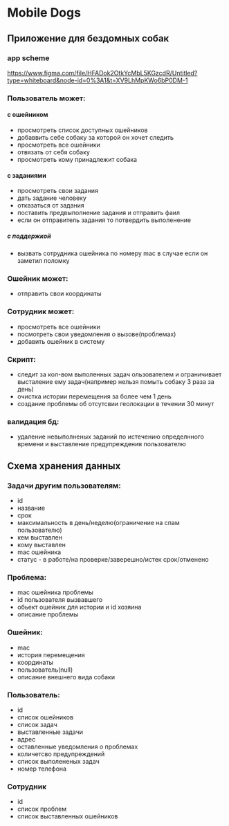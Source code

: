 # Mobile Dogs
## Приложение для бездомных собак  
### app scheme
https://www.figma.com/file/HFADok2OtkYcMbL5KGzcdR/Untitled?type=whiteboard&node-id=0%3A1&t=XV9LhMpKWo6bP0DM-1
### Пользователь может:
#### с ошейником
- просмотреть список доступных ошейников 
- добаввить себе собаку за которой он хочет следить
- просмотреть все ошейники
- отвязать от себя собаку
- просмотреть кому принадлежит собака
#### с заданиями
- просмотреть свои задания
- дать задание человеку
- отказаться от задания
- поставить предвыполнение задания и отправить фаил
- если он отправитель задания то потвердить выполенение
##### с поддержкой
- вызвать сотрудника ошейника по номеру mac в случае если он заметил поломку

### Ошейник может:
- отправить свои координаты

### Сотрудник может:
- просмотреть все ошейники
- посмотреть свои уведомления о вызове(проблемах)
- добавить  ошейник в систему

### Скрипт:
- следит за кол-вом выполенных задач ользователем и ограничивает высталение ему задач(например нельзя помыть собаку 3 раза за день) 
- очистка истории перемещения за более чем 1 день 
- создание проблемы об отсутсвии геолокации в течении 30 минут
### валидация бд:
- удаление невыполненых заданий по истечению определнного времени и выставление предупреждения пользователю

 
 
## Схема хранения данных


### Задачи другим пользователям:
- id
- название
- срок
- максимальность в день/неделю(ограничение на спам пользователю)
- кем выставлен
- кому выставлен
- mac  ошейника
- статус - в работе/на проверке/заверешно/истек срок/отменено



### Проблема:
- mac ошейника проблемы
- id пользователя вызвавшего
- обьект ошейник для истории и id хозяина
- описание проблемы

### Ошейник:
- mac
- история перемещения
- координаты
- пользователь(null)
- описание внешнего вида собаки

### Пользователь:
- id
- список ошейников
- список задач
- выставленные задачи
- адрес
- оставленные уведомления о проблемах
- количетсво предупреждений
- список выполененых задач 
- номер телефона

### Сотрудник
- id
- список проблем
- список выставленных ошейников


